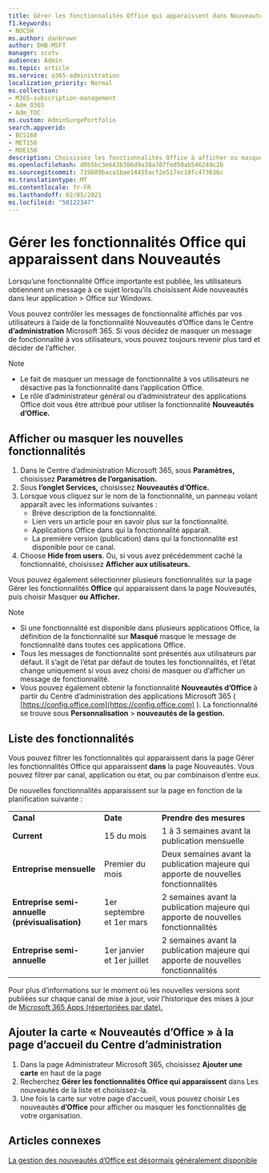 ```yaml
---
title: Gérer les fonctionnalités Office qui apparaissent dans Nouveautés
f1.keywords:
- NOCSH
ms.author: danbrown
author: DHB-MSFT
manager: scotv
audience: Admin
ms.topic: article
ms.service: o365-administration
localization_priority: Normal
ms.collection:
- M365-subscription-management
- Adm_O365
- Adm_TOC
ms.custom: AdminSurgePortfolio
search.appverid:
- BCS160
- MET150
- MOE150
description: Choisissez les fonctionnalités Office à afficher ou masquer lorsqu’un utilisateur choisit Aide > Nouveautés de son application Office sur Windows à l’aide de la fonctionnalité « Nouveautés d’Office » dans le Centre d’administration Microsoft 365.
ms.openlocfilehash: d0b5bc3e643b306d9a38a707fed50ab546249c2b
ms.sourcegitcommit: 719b89baca1bae14455acf2e517ec18fc473636c
ms.translationtype: MT
ms.contentlocale: fr-FR
ms.lasthandoff: 02/05/2021
ms.locfileid: "50122347"
---
```

# <a name="manage-which-office-features-appear-in-whats-new"></a>Gérer les fonctionnalités Office qui apparaissent dans Nouveautés

Lorsqu’une fonctionnalité Office importante est publiée, les utilisateurs obtiennent un message à ce sujet lorsqu’ils choisissent Aide nouveautés dans leur application  >   Office sur Windows.

Vous pouvez contrôler les messages de fonctionnalité affichés par vos utilisateurs à l’aide de la fonctionnalité Nouveautés d’Office dans le Centre **d’administration** Microsoft 365. Si vous décidez de masquer un message de fonctionnalité à vos utilisateurs, vous pouvez toujours revenir plus tard et décider de l’afficher.

> [!NOTE]
> - Le fait de masquer un message de fonctionnalité à vos utilisateurs ne désactive pas la fonctionnalité dans l’application Office.
> - Le rôle d’administrateur général ou d’administrateur des applications Office doit vous être attribué pour utiliser la fonctionnalité **Nouveautés d’Office.**

## <a name="show-or-hide-new-features"></a>Afficher ou masquer les nouvelles fonctionnalités 

1. Dans le Centre d’administration Microsoft 365, sous **Paramètres,** choisissez **Paramètres de l’organisation.**
2. Sous **l’onglet Services,** choisissez **Nouveautés d’Office.**
3. Lorsque vous cliquez sur le nom de la fonctionnalité, un panneau volant apparaît avec les informations suivantes :
     - Brève description de la fonctionnalité.
     - Lien vers un article pour en savoir plus sur la fonctionnalité.
     - Applications Office dans qui la fonctionnalité apparaît.
     - La première version (publication) dans qui la fonctionnalité est disponible pour ce canal.
4. Choose **Hide from users**. Ou, si vous avez précédemment caché la fonctionnalité, choisissez **Afficher aux utilisateurs.**

Vous pouvez également sélectionner plusieurs fonctionnalités sur la page Gérer les fonctionnalités **Office** qui apparaissent dans la page Nouveautés, puis choisir Masquer **ou** **Afficher.**

> [!NOTE]
> - Si une fonctionnalité est disponible dans plusieurs applications Office, la définition de la fonctionnalité sur **Masqué** masque le message de fonctionnalité dans toutes ces applications Office.
> - Tous les messages de fonctionnalité sont présentés aux utilisateurs par défaut. Il s’agit de l’état par défaut de toutes les fonctionnalités, et l’état change uniquement si vous avez choisi de masquer ou d’afficher un message de fonctionnalité.
> - Vous pouvez également obtenir la fonctionnalité **Nouveautés d’Office** à partir du Centre d’administration des applications Microsoft 365 ( [https://config.office.com](https://config.office.com) ). La fonctionnalité se trouve sous **Personnalisation**  >  **nouveautés de la gestion.**

## <a name="list-of-features"></a>Liste des fonctionnalités

Vous pouvez filtrer les fonctionnalités qui apparaissent dans la page Gérer les fonctionnalités Office qui apparaissent **dans** la page Nouveautés. Vous pouvez filtrer par canal, application ou état, ou par combinaison d’entre eux.

De nouvelles fonctionnalités apparaissent sur la page en fonction de la planification suivante :

||||
|:-----|:-----|:-----|
|**Canal** <br/> |**Date** <br/> |**Prendre des mesures** <br/> |
|**Current** <br/> |15 du mois  <br/> |1 à 3 semaines avant la publication mensuelle <br/> |
|**Entreprise mensuelle** <br/> |Premier du mois  <br/> |Deux semaines avant la publication majeure qui apporte de nouvelles fonctionnalités |
|**Entreprise semi-annuelle (prévisualisation)** <br/> |1er septembre et 1er mars <br/> | 2 semaines avant la publication majeure qui apporte de nouvelles fonctionnalités|
|**Entreprise semi-annuelle** <br/> |1er janvier et 1er juillet <br/> | 2 semaines avant la publication majeure qui apporte de nouvelles fonctionnalités<br/> |

Pour plus d’informations sur le moment où les nouvelles versions sont publiées sur chaque canal de mise à jour, voir l’historique des mises à jour de [Microsoft 365 Apps (répertoriées par date).](https://docs.microsoft.com/officeupdates/update-history-microsoft365-apps-by-date)

## <a name="add-the-whats-new-in-office-card-to-the-admin-center-home-page"></a>Ajouter la carte « Nouveautés d’Office » à la page d’accueil du Centre d’administration

1. Dans la page Administrateur Microsoft 365, choisissez **Ajouter une carte** en haut de la page
2. Recherchez **Gérer les fonctionnalités Office qui apparaissent** dans Les nouveautés de la liste et choisissez-la.
3. Une fois la carte sur votre page d’accueil, vous pouvez choisir Les nouveautés **d’Office** pour afficher ou masquer les fonctionnalités [de](#show-or-hide-new-features) votre organisation.


## <a name="related-articles"></a>Articles connexes

[La gestion des nouveautés d’Office est désormais généralement disponible](https://techcommunity.microsoft.com/t5/microsoft-365-blog/office-what-s-new-management-is-now-generally-available/ba-p/1179954)